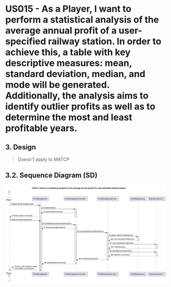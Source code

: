 # US015 - As a Player, I want to perform a statistical analysis of the average annual profit of a user-specified railway station. In order to achieve this, a table with key descriptive measures: mean, standard deviation, median, and mode will be generated. Additionally, the analysis aims to identify outlier profits as well as to determine the most and least profitable years.

## 3. Design

> Doesn't apply to MATCP


## 3.2. Sequence Diagram (SD)

![US015-SD](svg/US015-SD.svg)

